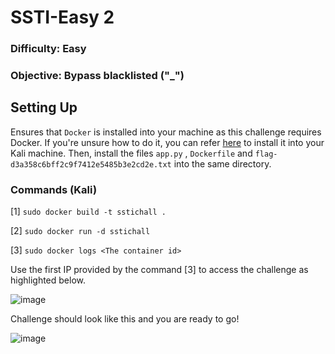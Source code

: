# SSTI-Easy 2

### Difficulty: Easy

### Objective: Bypass blacklisted ("_")

## Setting Up

Ensures that `Docker` is installed into your machine as this challenge requires Docker. If you're unsure how to do it, you can refer [here](https://www.kali.org/docs/containers/installing-docker-on-kali/) to install it into your Kali machine. Then, install the files `app.py` , `Dockerfile` and `flag-d3a358c6bff2c9f7412e5485b3e2cd2e.txt` into the same directory.

### Commands (Kali)
[1] `sudo docker build -t sstichall .`

[2] `sudo docker run -d sstichall`

[3] `sudo docker logs <The container id>`

Use the first IP provided by the command [3] to access the challenge as highlighted below.

![image](https://github.com/user-attachments/assets/a2dc8099-2cb9-42d9-a8d2-c34d04b245e8)

Challenge should look like this and you are ready to go!

![image](https://github.com/user-attachments/assets/71d4d057-c35f-4c21-b28f-efaa2f35bff9)

